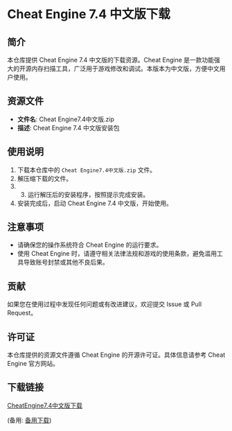 # Cheat Engine 7.4 中文版下载

## 简介

本仓库提供 Cheat Engine 7.4 中文版的下载资源。Cheat Engine 是一款功能强大的开源内存扫描工具，广泛用于游戏修改和调试。本版本为中文版，方便中文用户使用。

## 资源文件

- **文件名**: Cheat Engine7.4中文版.zip
- **描述**: Cheat Engine 7.4 中文版安装包

## 使用说明

1. 下载本仓库中的 `Cheat Engine7.4中文版.zip` 文件。
2. 解压缩下载的文件。
3. 3. 运行解压后的安装程序，按照提示完成安装。
4. 安装完成后，启动 Cheat Engine 7.4 中文版，开始使用。

## 注意事项

- 请确保您的操作系统符合 Cheat Engine 的运行要求。
- 使用 Cheat Engine 时，请遵守相关法律法规和游戏的使用条款，避免滥用工具导致账号封禁或其他不良后果。

## 贡献

如果您在使用过程中发现任何问题或有改进建议，欢迎提交 Issue 或 Pull Request。

## 许可证

本仓库提供的资源文件遵循 Cheat Engine 的开源许可证。具体信息请参考 Cheat Engine 官方网站。

## 下载链接
[CheatEngine7.4中文版下载](https://pan.quark.cn/s/b2de9425065e) 

(备用: [备用下载](https://pan.baidu.com/s/1cDjKRCgscf3tMiGfxxO3Pw?pwd=1234))
